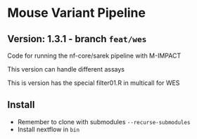 # Mouse Variant Pipeline

## Version: 1.3.1 - branch `feat/wes`

Code for running the nf-core/sarek pipeline with M-IMPACT

This version can handle different assays

This is version has the special filter01.R in multicall for WES

## Install

- Remember to clone with submodules `--recurse-submodules` 
- Install nextflow in `bin`

